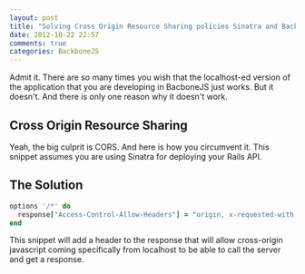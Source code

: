 ```yaml
---
layout: post
title: "Solving Cross Origin Resource Sharing policies Sinatra and BackboneJS"
date: 2012-10-22 22:57
comments: true
categories: BackboneJS
---
```


Admit it. There are so many times you wish that the localhost-ed version of the application that you are developing in BacboneJS just works. But it doesn't. And there is only one reason why it doesn't work. 

Cross Origin Resource Sharing
----------------------------
Yeah, the big culprit is CORS. And here is how you circumvent it. This snippet assumes you are using Sinatra for deploying your Rails API.

The Solution
------------
``` ruby
options '/*' do
  response["Access-Control-Allow-Headers"] = "origin, x-requested-with, content-type"
end
````


This snippet will add a header to the response that will allow cross-origin javascript coming specifically from localhost to be able to call the server and get a response.

